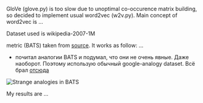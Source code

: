 GloVe (glove.py) is too slow due to unoptimal co-occurence matrix building,
so decided to implement usual word2vec (w2v.py).
Main concept of word2vec is ...

Dataset used is wikipedia-2007-1M

metric (BATS) taken from [source](https://vecto.readthedocs.io/en/docs/tutorial/evaluating.html#word-analogy-task).
It works as follow: ... 

* почитал аналогии BATS и подумал, что они не очень явные. Даже наоборот.
Поэтому использую обычный google-analogy dataset.
Всё брал [отсюда](https://github.com/vecto-ai/word-benchmarks/blob/9b61d0e067e2e68af22160d09450f82d9544cd70/word-analogy/monolingual/en/)

![Strange analogies in BATS](https://imgur.com/DHVJfxQ)

My results are ...
